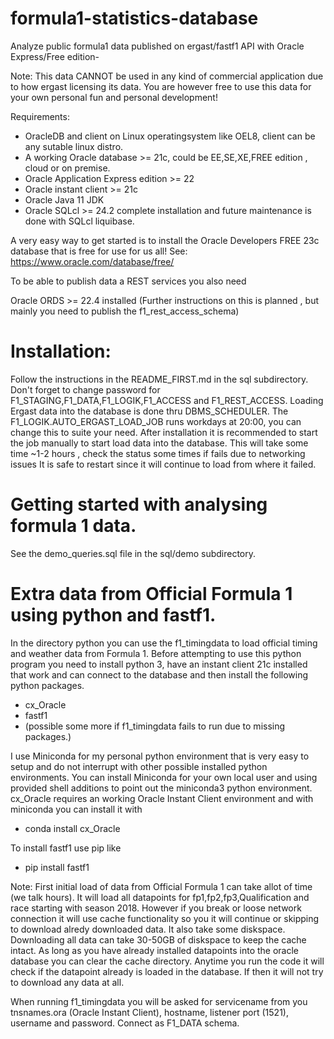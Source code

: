 # formula1-statistics-database

Analyze public formula1 data published on ergast/fastf1 API with Oracle Express/Free edition-

Note: This data CANNOT be used in any kind of commercial application due to how ergast licensing its data.
      You are however free to use this data for your own personal fun and personal development!

Requirements:

- OracleDB and client on Linux operatingsystem like OEL8, client can be any sutable linux distro.
- A working Oracle database >= 21c, could be EE,SE,XE,FREE edition , cloud or on premise.
- Oracle Application Express edition >= 22
- Oracle instant client >= 21c
- Oracle Java 11 JDK 
- Oracle SQLcl >= 24.2 complete installation and future maintenance is done with SQLcl liquibase.

A very easy way to get started is to install the Oracle Developers FREE 23c database that is free for use for us all!
See: https://www.oracle.com/database/free/

To be able to publish data a REST services you also need

Oracle ORDS >= 22.4 installed (Further instructions on this is planned , but mainly you need to publish the f1_rest_access_schema)

# Installation:

Follow the instructions in the README_FIRST.md in the sql subdirectory.
Don't forget to change password for F1_STAGING,F1_DATA,F1_LOGIK,F1_ACCESS and F1_REST_ACCESS.
Loading Ergast data into the database is done thru DBMS_SCHEDULER. 
The F1_LOGIK.AUTO_ERGAST_LOAD_JOB runs workdays at 20:00, you can change this to suite your need.
After installation it is recommended to start the job manually to start load data into the database.
This will take some time ~1-2 hours , check the status some times if fails due to networking issues
It is safe to restart since it will continue to load from where it failed.

# Getting started with analysing formula 1 data.

See the demo_queries.sql file in the sql/demo subdirectory.

# Extra data from Official Formula 1 using python and fastf1.

In the directory python you can use the f1_timingdata to load official timing and weather data from Formula 1.
Before attempting to use this python program you need to install python 3, have an instant client 21c installed that work
and can connect to the database and then install the following python packages.

- cx_Oracle
- fastf1
- (possible some more if f1_timingdata fails to run due to missing packages.)

I use Miniconda for my personal python environment that is very easy to setup and do not interrupt with other possible installed python environments. 
You can install Miniconda for your own local user and using provided shell additions to point out the miniconda3
python environment. cx_Oracle requires an working Oracle Instant Client environment and with miniconda you can install it with

- conda install cx_Oracle

To install fastf1 use pip like

- pip install fastf1

Note: First initial load of data from Official Formula 1 can take allot of time (we talk hours). It will load all datapoints for fp1,fp2,fp3,Qualification and race
starting with season 2018. However if you break or loose network connection it will use cache functionality so you it will continue or skipping
to download alredy downloaded data. It also take some diskspace. Downloading all data can take 30-50GB of diskspace to keep the cache intact.
As long as you have already installed datapoints into the oracle database you can clear the cache directory. Anytime you run the code it will
check if the datapoint already is loaded in the database. If then it will not try to download any data at all.

When running f1_timingdata you will be asked for servicename from you tnsnames.ora (Oracle Instant Client), hostname, listener port (1521), username
and password. Connect as F1_DATA schema.
